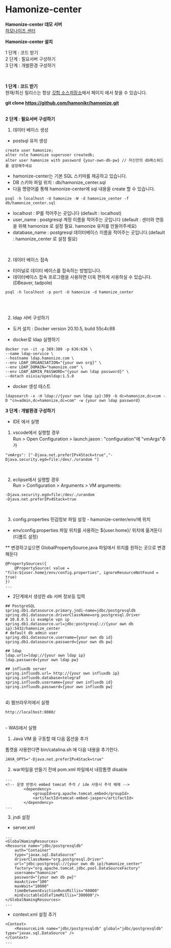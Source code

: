 # Hamonize-center

<b>Hamonize-center 데모 서버</b><br>
[하모나이즈 센터](http://106.254.251.74:28080/)


<b>Hamonize-center 설치</b>

1 단계 : 코드 받기<br>
2 단계 : 필요서버 구성하기<br>
3 단계 : 개발환경 구성하기<br>

<br>

**1 단계 : 코드 받기**<br>
현재/최신 릴리스는 항상 [깃헙 소스저장소](https://github.com/hamonikr/hamonize)에서 페이지 에서 찾을 수 있습니다. 

<b>git clone https://github.com/hamonikr/hamonize.git </b><br><br>


**2 단계 : 필요서버 구성하기**<br>
1) 데이터 베이스 생성
- postsql 유저 생성
```
create user hamonize;
alter role hamonize superuser createdb;
alter user hamonize with password {your-own-db-pw} // 자신만의 db패스워드를 설정해주세요

```

- hamonize-center는 기본 SQL 스키마를 제공하고 있습니다.
- DB 스키마 파일 위치 : db/hamonize_center.sql 
- 다음 명령어를 통해 hamonize-center에 sql 내용을 create 할 수 있습니다.

```
psql -h localhost -U hamonize -W -d hamonize_center -f db/hamonize_center.sql
```
- localhost : IP를 적어주는 곳입니다 (default : localhost)
- user_name : postgresql 계정 이름을 적어주는 곳입니다 (default : 센터와 연동을 위해 hamonize 로 설정 필요. hamonize 유저를 만들어주세요)
- database_name : postgresql 데이터베이스 이름을 적어주는 곳입니다.(default : hamonize_center 로 설정 필요)

<br>

2) 데이터 베이스 접속
- 터미널로 데이터 베이스를 접속하는 방법입니다.
- 데이터베이스 접속 프로그램을 사용하면 더욱 편하게 사용하실 수 있습니다. (DBeaver, tadpole)
```
psql -h localhost -p port -U hamonize -d hamonize_center
```
<br>


<br> 

2) ldap 서버 구성하기
- 도커 설치 : Docker version 20.10.5, build 55c4c88

- docker로 ldap 실행하기 
```
docker run -it -p 389:389 -p 636:636 \
--name ldap-service \
--hostname ldap.hamonize.com \
--env LDAP_ORGANISATION="{your own org}" \
--env LDAP_DOMAIN="hamonize.com" \
--env LDAP_ADMIN_PASSWORD="{your own ldap password}" \
--detach osixia/openldap:1.5.0

```

- docker 생성 테스트 
```
ldapsearch -x -H ldap://{your own ldap ip}:389 -b dc=hamonize,dc=com -D "cn=admin,dc=hamonize,dc=com" -w {your own ldap password}

```

**3 단계 : 개발환경 구성하기**
- IDE 에서 실행<br>


1) vscode에서 실행할 경우<br>
Run > Open Configuration > launch.jason : "configuration"에 "vmArgs"추가 

```
"vmArgs": ["-Djava.net.preferIPv4Stack=true","-Djava.security.egd=file:/dev/./urandom "] 
```
<br>

2) eclipse에서 실행할 경우<br>
Run > Configuration > Arguments > VM arguments:

```
-Djava.security.egd=file:/dev/./urandom
-Djava.net.preferIPv4Stack=true
```
<br>

3) config.properties 민감정보 파일 설정 - hamonize-center/env/에 위치 
- env/config.properties 파일 위치를 사용하는 ${user.home}/ 위치에 옮겨둔다(디폴트 설정)

** 변경하고싶으면 GlobalPropertySource.java 파일에서 위치를 원하는 곳으로 변경해둔다

```
@PropertySources({
    @PropertySource( value = "file:${user.home}/env/config.properties", ignoreResourceNotFound = true)
})
... 
```
- 2단계에서 생성한 db 서버 정보등 입력
```
## PostgreSQL
spring.db1.datasource.primary.jndi-name=jdbc/postgresqldb
spring.db1.datasource.driverClassName=org.postgresql.Driver
# 10.8.0.5 is example vpn ip
spring.db1.datasource.url=jdbc:postgresql://{your own db ip}:5432/hamonize_center
# default db admin user
spring.db1.datasource.username={your own db id}
spring.db1.datasource.password={your own db pw}

## ldap 
ldap.urls=ldap://{your own ldap ip}
ldap.password={your own ldap pw}

## influxdb server
spring.influxdb.url= http://{your own influxdb ip}
spring.influxdb.database=telegraf
spring.influxdb.username={your own influxdb id}
spring.influxdb.password={your own influxdb pw}
```

<br>
4) 웹브라우저에서 실행

```
http://localhost:8080/
```
<br>
- WAS에서 실행 <br>

1) Java VM 을 구동할 때 다음 옵션을 추가

톰캣을 사용한다면 bin/catalina.sh 에 다음 내용을 추가한다.

```
JAVA_OPTS="-Djava.net.preferIPv4Stack=true"
```
2) war파일을 만들기 전에 pom.xml 파일에서 내장톰캣 disable

```
...
<!-- 운영 반영시 embed tomcat 주석 / ide 사용시 주석 해제 -->
		<dependency>
			<groupId>org.apache.tomcat.embed</groupId>
			<artifactId>tomcat-embed-jasper</artifactId>
		</dependency>
...		
```

3) jndi 설정
- server.xml

```
...
<GlobalNamingResources>
<Resource name="jdbc/postgresqldb"
    auth="Container"
    type="javax.sql.DataSource"
    driverClassName="org.postgresql.Driver"
    url="jdbc:postgresql://{your own db ip}/hamonize_center"
    factory="org.apache.tomcat.jdbc.pool.DataSourceFactory"
    username="hamonize"
    password="{your own db pw}"
    maxActive="100"
    maxWait="10000"
    timeBetweenEvictionRunsMillis="60000"
    minEvictableIdleTimeMillis="300000"/>
</GlobalNamingResources>
...
```
- context.xml 설정 추가
```
<Context>
    <ResourceLink name="jdbc/postgresqldb" global="jdbc/postgresqldb" type="javax.sql.DataSource" />
</Context>
...
````
<br>

